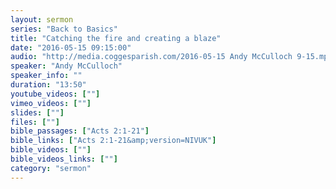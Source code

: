 ```yaml
---
layout: sermon
series: "Back to Basics"
title: "Catching the fire and creating a blaze"
date: "2016-05-15 09:15:00"
audio: "http://media.coggesparish.com/2016-05-15 Andy McCulloch 9-15.mp3"
speaker: "Andy McCulloch"
speaker_info: ""
duration: "13:50"
youtube_videos: [""]
vimeo_videos: [""]
slides: [""]
files: [""]
bible_passages: ["Acts 2:1-21"]
bible_links: ["Acts 2:1-21&amp;version=NIVUK"]
bible_videos: [""]
bible_videos_links: [""]
category: "sermon"
---
```

